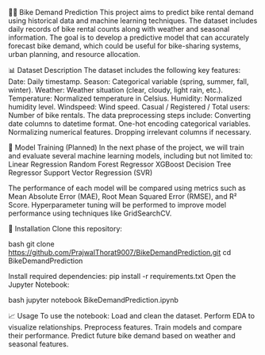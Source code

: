 🚴‍♂️ Bike Demand Prediction
This project aims to predict bike rental demand using historical data and machine learning techniques. The dataset includes daily records of bike rental counts along with weather and seasonal information. The goal is to develop a predictive model that can accurately forecast bike demand, which could be useful for bike-sharing systems, urban planning, and resource allocation.

📊 Dataset Description
The dataset includes the following key features:
Date: Daily timestamp.
Season: Categorical variable (spring, summer, fall, winter).
Weather: Weather situation (clear, cloudy, light rain, etc.).
Temperature: Normalized temperature in Celsius.
Humidity: Normalized humidity level.
Windspeed: Wind speed.
Casual / Registered / Total users: Number of bike rentals.
The data preprocessing steps include:
Converting date columns to datetime format.
One-hot encoding categorical variables.
Normalizing numerical features.
Dropping irrelevant columns if necessary.

🧠 Model Training (Planned)
In the next phase of the project, we will train and evaluate several machine learning models, including but not limited to:
Linear Regression
Random Forest Regressor
XGBoost
Decision Tree Regressor
Support Vector Regression (SVR)

The performance of each model will be compared using metrics such as Mean Absolute Error (MAE), Root Mean Squared Error (RMSE), and R² Score. Hyperparameter tuning will be performed to improve model performance using techniques like GridSearchCV.

🔧 Installation
Clone this repository:

bash
git clone https://github.com/PrajwalThorat9007/BikeDemandPrediction.git
cd BikeDemandPrediction

Install required dependencies:
pip install -r requirements.txt
Open the Jupyter Notebook:

bash
jupyter notebook BikeDemandPrediction.ipynb

📈 Usage
To use the notebook:
Load and clean the dataset.
Perform EDA to visualize relationships.
Preprocess features.
Train models and compare their performance.
Predict future bike demand based on weather and seasonal features.
